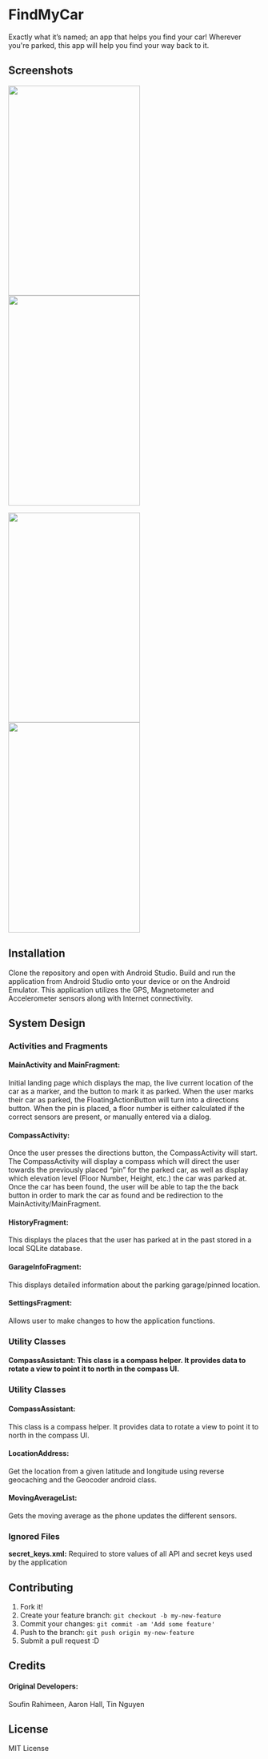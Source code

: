 # FindMyCar
Exactly what it’s named; an app that helps you find your car! Wherever you're parked, this app will help you find your way back to it.

## Screenshots

<img src="http://i.imgur.com/LTYydPv.png" width="263px" height="420px" /> <img src="http://i.imgur.com/D2Hq3Gf.png" width="263px" height="420px" /> 

<img src="http://i.imgur.com/pudiKHu.png" width="263px" height="420px" /> <img src="http://i.imgur.com/IrVhq22.png" width="263px" height="420px" /> 

## Installation
Clone the repository and open with Android Studio. Build and run the application from Android Studio onto your device or on the Android Emulator. This application utilizes the GPS, Magnetometer and Accelerometer sensors along with Internet connectivity.

## System Design

### Activities and Fragments

#### MainActivity and MainFragment: 
Initial landing page which displays the map, the live current location of the car as a marker, and the button to mark it as parked. When the user marks their car as parked, the FloatingActionButton will turn into a directions button. When the pin is placed, a floor number is either calculated if the correct sensors are present, or manually entered via a dialog.

#### CompassActivity: 
Once the user presses the directions button, the CompassActivity will start. The CompassActivity will display a compass which will direct the user towards the previously placed “pin” for the parked car, as well as display which elevation level (Floor Number, Height, etc.) the car was parked at.  Once the car has been found, the user will be able to tap the the back button in order to mark the car as found and be redirection to the MainActivity/MainFragment.

#### HistoryFragment:  
This displays the places that the user has parked at in the past stored in a local SQLite database.

#### GarageInfoFragment: 
This displays detailed information about the parking garage/pinned location.

#### SettingsFragment: 
Allows user to make changes to how the application functions. 

### Utility Classes

#### CompassAssistant: This class is a compass helper. It provides data to rotate a view to point it to north in the compass UI.

### Utility Classes

#### CompassAssistant: 
This class is a compass helper. It provides data to rotate a view to point it to north in the compass UI.

#### LocationAddress: 
Get the location from a given latitude and longitude using reverse geocaching and the Geocoder android class.

#### MovingAverageList: 
Gets the moving average as the phone updates the different sensors.

### Ignored Files

**secret_keys.xml:** Required to store values of all API and secret keys used by the application


## Contributing
1. Fork it!
2. Create your feature branch: `git checkout -b my-new-feature`
3. Commit your changes: `git commit -am 'Add some feature'`
4. Push to the branch: `git push origin my-new-feature`
5. Submit a pull request :D

## Credits
#### Original Developers: 
Soufin Rahimeen, Aaron Hall, Tin Nguyen

## License
MIT License

